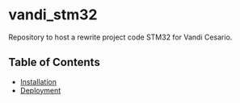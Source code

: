 # vandi_stm32

Repository to host a rewrite project code STM32 for Vandi Cesario.

## Table of Contents
- [Installation](https://github.com/mekatronik-achmadi/vandi_stm32/blob/main/guides/INSTALLATION.md)
- [Deployment](https://github.com/mekatronik-achmadi/vandi_stm32/blob/main/guides/DEPLOYMENT.md)

